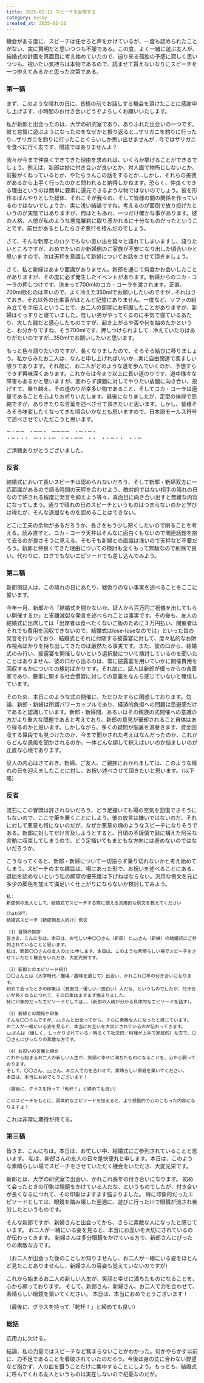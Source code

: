 ```yaml
---
title: 2025-02-11 スピーチを妄想する
category: essay
created_at: 2025-02-11
---
```


機会がある度に、スピーチは任せろと声をかけているが、一度も認められたことがない、実に賢明だと思いつつも不服である。この度、よく一緒に遊ぶ友人が、結婚式の計画を真面目に考え始めていたので、迫り来る孤独の予感に寂しく思いつつも、祝いたい気持ちは本物であるので、読ませて貰えないなりにスピーチを一つ拵えてみるかと思った次第である。

### 第一稿

まず、このような晴れの日に、皆様の前でお話しする機会を頂けたことに感謝申し上げます、小時間のお付き合いどうぞよろしくお願いいたします。

私が新郎と出会ったのは、大学の研究室であり、ありふれた出会いの一つです。彼と怠惰に遊ぶようになったのをなぜかと振り返ると...ザリガニを釣りに行ったり...ザリガニを釣りに行ったことぐらいしか思い出せませんが...今ではザリガニを食べに行く友です、隠語ではありませんよ？

我々が今まで仲良くできてきた理由を求めれば、いくらか挙げることができるでしょう。例えば、新郎は妙に付き合いが良いとか、対人面で物怖じしないとか、前髪がくねっているとか、やたらうんこの話をするとか...しかし、それらの美徳があるから上手く行ったのかと問われると納得しかねます。恐らく、仲良くできる理由というのは簡単に要素に還元できるような物ではないのでしょう。彼を形作るぼんやりとした総体、それこそが我々の、そして皆様の間の関係を作っているのではないでしょうか、実に浅い結論ですね。考えるのが面倒で放り投げたというのが実態ではありますが、何はともあれ、一つだけ確かな事があります。彼の人格、人徳が私のような悪鬼羅刹に取り憑かれるに十分なものだったということです、前世があるとしたらさぞ悪行を積んだのでしょう。

さて、そんな新郎とのロクでもない思い出を延々と語れてしまいますし、語りたいところですが、おめでたいのか新婦側のご家族が不安になり出した頃合いかと思いますので、次は天秤を意識して新婦についてお話をさせて頂きましょう。

さて、私と新婦はあまり面識がありません。新郎を通じて何度かお会いしたことがありますが、その度に必ず発生したイベントがあります。新婦からのコカ・コーラの押しつけです、決まって700mlのコカ・コーラを渡されます。正直、700ml飲むのは辛いので、よく冷えた350mlでお願いしたいのですが...それはさておき、それ以外の出来事がほとんど記憶にありません。一度など、ソファの組み立てを手伝えということで、お二人の部屋にお邪魔したことがありますが、新婦はぐっすりと寝ていました。怪しい男がやってくるのに平気で寝ているあたり、大した器だと感心したものですが、起き上がるや否や何を始めたかというと、お分かりですね、そう700mlです、押しつけられまして...冷えていたのはありがたいのですが...350mlでお願いしたいと思います。

もっと色々語りたいのですが、長くなりましたので、そろそろ結びに移りましょう。私からみたお二人は、なんと申し上げればいいか...実に自由闊達で羨ましい限りであります。それ故に、お二人がどのような道を歩んでいくのか、予想すらできず興味深くあります。これからは今まで以上に長い道のりです、道中様々な障害もあるかと思いますが、変わらず課題に対してやりたい放題に向き合い、投げすて、乗り越え、その道のりが幸多い物であること、そしてコカ・コーラは適量であることを心よりお祈りいたします。最後になりましたが、定型の挨拶で恐縮ですが、ありきたりな言葉を述べさせて頂きたいと思います。しかし、皆様そろそろ味変したくなってきた頃合いかなとも思いますので、日本語モールス符号で述べさせていただこうと思います。

```
ー・ーー　・ーー・　ーーーー　・ー・ー・
・ー・・・　ー・・・ー　・ー・ーー　・・　・・ー・・　・・ー
```

ご清聴ありがとうございました。

### 反省

結婚式において長いスピーチは認められないだろう、そして新郎・新婦双方に一応面識があるので語る時間の天秤を合わせよう、敵対的ではない相手の晴れの日なので許される程度に発言を抑えよう等々、真面目に向き合い出すと無難な内容になってしまう。通りで晴れの日のスピーチというものはつまらないのかと学びは得たが、そんな退屈なものを認めることはできない。

どこに工夫の余地があるだろうか、長さをもう少し短くしたいので削ることを考える。読み直すと、コカ・コーラ天丼はそんなに面白くもないので関連話題を捨て去るのが良さそうに見える、そもそも新婦との面識は浅いので天秤など不要だろう。新郎と仲良くできた理由についての検討も全くもって無駄なので削除で良い。代わりに、ロクでもないエピソードでも差し込んでみよう。

### 第二稿

新郎側証人は、この晴れの日にあたり、嘘偽りのない事実を述べることをここに誓います。

今年一月、新郎から「結婚式を開かないか、証人から百万円ご祝儀を出してもらい開催するか」と支離滅裂な発言を述べられことは事実です。その後も、友人の結婚式に出席しては「出席者は食べたくないご飯のために３万円払い、開催者はそれでも費用を回収できないので、結婚式はlose-loseなのでは」といった旨の発言を行なっており、結婚式とそれに付随する披露宴に対して、度々私的なお財布視点ばかりを持ち出してきたのは厳然たる事実です。また、彼の口から、結婚式のみ行い、披露宴を開催しないという選択肢について検討しているのを聞いたことはありません、彼の口から出るのは、常に披露宴を用いていかに開催費用を回収するかについての検討ばかりです。それ故に、証人は新郎が根っからの吝嗇家であり、慶事に関する社会慣習に対しての意義をなんら感じていないと確信しています。

そのため、本日このような式の開催に、ただひたすらに困惑しております。勿論、新郎・新婦は所謂パワーカップルであり、経済的負担への問題は忌避感だけであると認識しています。新郎・新婦間、あるいはその親族の式開催への意識の方がより重大な問題であると考えており、新郎の意見が棄却されること自体はあり得るのかと思います。しかしながら、多くの疑問が脳裏を渦巻きます、資金回収する算段でも見つけたのか、今まで聞かされた考えはなんだったのか、これからどんな愚痴を聞かされるのか。一体どんな顔して祝えばいいのか悩ましいのが正直な心境であります。

証人の内心はさておき、新婦、ご友人、ご親族におかれましては、このような晴れの日を迎えましたことに対し、お祝い述べさせて頂きたいと思います。（以下略）

### 反省

流石にこの冒頭は許されないだろう、どう足掻いても場の空気を回復できそうにもないので、ここで筆を置くことにしよう。彼の放言は嫌いではないのだ、それに対して悪意も特にないのだが、なぜか悪意の塊のようなスピーチになりそうである。新郎に対してだけ言及しようとすると、日頃の不謹慎で斜に構えた阿呆な言動に収束してしまうので、どう足掻いてもまともな方向には進めないのではないだろうか。

こうなってくると、新郎・新婦について一切語らず乗り切れないかと考え始めてしまう。スピーチの主な趣旨は、場にあった形で、お祝いを述べることにある、退屈を認めないという私の願望の優先度は下げねばならない。汎用な例文を元に多少の脚色を加えて満足いく仕上がりにならないか検討してみよう。

```
私:
新郎側の友人として、結婚式でスピーチする際に使える汎用的な例文を教えてください

ChatGPT:
結婚式スピーチ（新郎側友人向け）例文

（1）冒頭の挨拶
皆さま、こんにちは。本日は、お忙しい中〇〇さん（新郎）と△△さん（新婦）の結婚式にご参列されていることと思います。
私は、新郎〇〇さんの友人の□□と申します。本日は、このような素晴らしい場でスピーチをさせていただく機会をいただき、大変光栄です。

（2）新郎とのエピソード紹介
〇〇さんとは（大学時代／職場／趣味を通じて）出会い、かれこれ〇年の付き合いになります。
初めて会ったときの印象は（真面目／優しい／面白い）人だな、というものでしたが、付き合いが長くなるにつれて、その印象はますます強まりました。
特に印象的だったエピソードとしては……（新郎の人柄が分かる具体的なエピソードを話す）。

（3）新婦との関係や印象
そんな〇〇さんですが、△△さんと出会ってから、さらに素敵な人になったと感じています。
お二人が一緒にいる姿を見ると、本当にお互いを大切にされているのが伝わってきます。
△△さんは（優しく、しっかりされている／明るくて社交的／料理が上手で家庭的）な方で、〇〇さんにぴったりの素敵な方です。

（4）お祝いの言葉と締め
これから始まるお二人の新しい人生が、笑顔と幸せに満ちたものになることを、心から願っております。
そして、〇〇さん、△△さん、お二人で力を合わせて、素晴らしい家庭を築いてください。
本日は、本当におめでとうございます！

（最後に、グラスを持って「乾杯！」と締めても良い）

このスピーチをもとに、具体的なエピソードを加えると、より感動的で心のこもった内容になりますよ！
```

これは非常に期待が持てる。

### 第三稿

皆さま、こんにちは。本日は、お忙しい中、結婚式にご参列されていることと思います。
私は、新郎さんの友人の日々是快便丸と申します。本日は、このような素晴らしい場でスピーチをさせていただく機会をいただき、大変光栄です。

新郎とは、大学の研究室で出会い、かれこれ長年の付き合いになります。
初めて会ったときの印象は眼鏡をかけている人だな、というものでしたが、付き合いが長くなるにつれて、その印象はますます強まりました。
特に印象的だったエピソードとしては、眼鏡を踏み壊した翌週に、遊びに行った川で眼鏡が流され苦労したというものです。

そんな新郎ですが、新婦さんと出会ってから、さらに素敵な人になったと感じています。
お二人が一緒にいる姿を見ると、本当にお互いを大切にされているのが伝わってきます。
新婦さんは多分眼鏡をかけている方で、新郎さんにぴったりの素敵な方です。

（お二人が出会った後のことしか知りませんし、お二人が一緒にいる姿をほとんど見たことありませんし、新婦さんの容姿も覚えていないのですが）

これから始まるお二人の新しい人生が、笑顔と幸せに満ちたものになることを、心から願っております。
そして、新郎さん、新婦さん、お二人で力を合わせて、素晴らしい眼鏡を築いてください。
本日は、本当におめでとうございます！

（最後に、グラスを持って「乾杯！」と締めても良い）

### 総括

応用力に欠ける。

結論、私の力量ではスピーチなど務まらないことがわかった。何かやらかす以前に、力不足であることを看破されていたのだろう。今後は身の丈に合わない野望など抱かず、人の皿を狙うことだけに集中することにしよう。もっとも、結婚式に呼んでくれる友人というものは実在しないので杞憂なのだが。

